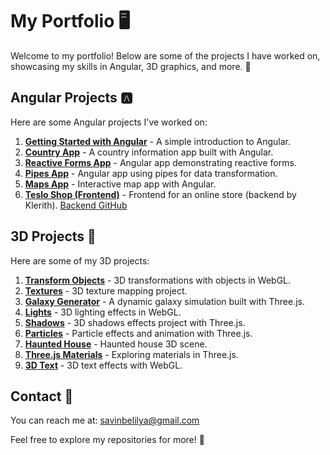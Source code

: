 # My Portfolio 🖥️

Welcome to my portfolio! Below are some of the projects I have worked on, showcasing my skills in Angular, 3D graphics, and more. 🚀

## Angular Projects 🅰️

Here are some Angular projects I've worked on:

1. [**Getting Started with Angular**](https://angular-1-00f13c.netlify.app/) - A simple introduction to Angular.
2. [**Country App**](https://3-country-app.netlify.app/) - A country information app built with Angular.
3. [**Reactive Forms App**](https://5-reactive-forms-app.netlify.app/) - Angular app demonstrating reactive forms.
4. [**Pipes App**](https://4-pipes-app.netlify.app/) - Angular app using pipes for data transformation.
5. [**Maps App**](https://7-maps-app.netlify.app/) - Interactive map app with Angular.
6. [**Teslo Shop (Frontend)**](https://8-teslo-shop.netlify.app/) - Frontend for an online store (backend by Klerith). [Backend GitHub](https://github.com/Klerith/nest-teslo-shop/tree/complete-backend-paginated)
   
## 3D Projects 🧊

Here are some of my 3D projects:

1. [**Transform Objects**](https://4-transform-objects.netlify.app/) - 3D transformations with objects in WebGL.
2. [**Textures**](https://10-textures.netlify.app/) - 3D texture mapping project.
3. [**Galaxy Generator**](https://18-galaxy-generator.netlify.app/) - A dynamic galaxy simulation built with Three.js.
4. [**Lights**](https://14-lights.netlify.app/) - 3D lighting effects in WebGL.
5. [**Shadows**](https://15-shadows.netlify.app/) - 3D shadows effects project with Three.js.
6. [**Particles**](https://17-particles.netlify.app/) - Particle effects and animation with Three.js.
7. [**Haunted House**](https://16-aarne-bbt-kizaru-haunted-house.netlify.app/) - Haunted house 3D scene.
8. [**Three.js Materials**](https://11-threejs-materials.netlify.app/) - Exploring materials in Three.js.
9. [**3D Text**](https://12-3d-text-bc.netlify.app/) - 3D text effects with WebGL.
   
## Contact 📧

You can reach me at: [savinbelilya@gmail.com](mailto:savinbelilya@gmail.com)

Feel free to explore my repositories for more! 🎉
